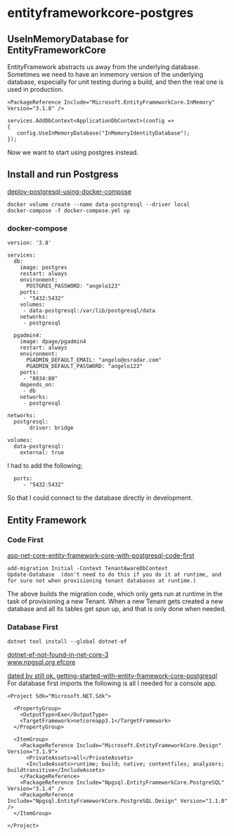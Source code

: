 # entityframeworkcore-postgres

## UseInMemoryDatabase for EntityFrameworkCore
EntityFramework abstracts us away from the underlying database.  Sometimes we need to have an inmemory version of the underlying database, especially for unit testing during a build, and then the real one is used in production.

```
<PackageReference Include="Microsoft.EntityFrameworkCore.InMemory" Version="3.1.8" />
```
```
services.AddDbContext<ApplicationDbContext>(config =>
{
   config.UseInMemoryDatabase("InMemoryIdentityDatabase");
});
```
Now we want to start using postgres instead.

## Install and run Postgress
[deploy-postgresql-using-docker-compose](https://www.osradar.com/deploy-postgresql-using-docker-compose/)   



```
docker volume create --name data-postgresql --driver local
docker-compose -f docker-compose.yml up
```
### docker-compose
```
version: '3.8'

services:
  db:
    image: postgres
    restart: always
    environment:
      POSTGRES_PASSWORD: "angelo123"
    ports:
     - "5432:5432"
    volumes:
     - data-postgresql:/var/lib/postgresql/data
    networks:
     - postgresql
 
  pgadmin4:
    image: dpage/pgadmin4
    restart: always
    environment:
      PGADMIN_DEFAULT_EMAIL: "angelo@osradar.com"
      PGADMIN_DEFAULT_PASSWORD: "angelo123"
    ports:
     - "8034:80"
    depends_on:
     - db
    networks:
     - postgresql

networks:
  postgresql:
       driver: bridge

volumes:
  data-postgresql:
    external: true
```
I had to add the following;
```
  ports:
     - "5432:5432"
```
So that I could connect to the database directly in development.

## Entity Framework
### Code First
[asp-net-core-entity-framework-core-with-postgresql-code-first](https://medium.com/faun/asp-net-core-entity-framework-core-with-postgresql-code-first-d99b909796d7) 
```
add-migration Initial -Context TenantAwareDbContext
Update-Database  (don't need to do this if you do it at runtime, and for sure not when provisioning tenant databases at runtime.)
```
The above builds the migration code, which only gets run at runtime in the task of provisioning a new Tenant.  When a new Tenant gets created a new database and all its tables get spun up, and that is only done when needed.


### Database First
```
dotnet tool install --global dotnet-ef
```
[dotnet-ef-not-found-in-net-core-3](https://stackoverflow.com/questions/57066856/dotnet-ef-not-found-in-net-core-3)   
[www.npgsql.org efcore](https://www.npgsql.org/efcore/index.html)  

[dated by still ok.  getting-started-with-entity-framework-core-postgresql](https://medium.com/@RobertKhou/getting-started-with-entity-framework-core-postgresql-c6fa09681624)  
For database first imports the following is all I needed for a console app.
```
<Project Sdk="Microsoft.NET.Sdk">

  <PropertyGroup>
    <OutputType>Exe</OutputType>
    <TargetFramework>netcoreapp3.1</TargetFramework>
  </PropertyGroup>

  <ItemGroup>
    <PackageReference Include="Microsoft.EntityFrameworkCore.Design" Version="3.1.9">
      <PrivateAssets>all</PrivateAssets>
      <IncludeAssets>runtime; build; native; contentfiles; analyzers; buildtransitive</IncludeAssets>
    </PackageReference>
    <PackageReference Include="Npgsql.EntityFrameworkCore.PostgreSQL" Version="3.1.4" />
    <PackageReference Include="Npgsql.EntityFrameworkCore.PostgreSQL.Design" Version="1.1.0" />
  </ItemGroup>

</Project>

```

